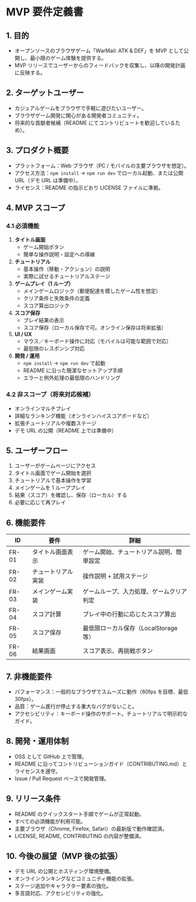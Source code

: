 # MVP 要件定義書

## 1. 目的
- オープンソースのブラウザゲーム「WarMail: ATK & DEF」を MVP として公開し、最小限のゲーム体験を提供する。
- MVP リリースでユーザーからのフィードバックを収集し、以降の開発計画に反映する。

## 2. ターゲットユーザー
- カジュアルゲームをブラウザで手軽に遊びたいユーザー。
- ブラウザゲーム開発に関心がある開発者コミュニティ。
- 将来的な貢献者候補（README にてコントリビュートを歓迎しているため）。

## 3. プロダクト概要
- プラットフォーム：Web ブラウザ（PC / モバイルの主要ブラウザを想定）。
- アクセス方法：`npm install` → `npm run dev` でローカル起動、または公開 URL（デモ URL は準備中）。
- ライセンス：README の指示どおり LICENSE ファイルに準拠。

## 4. MVP スコープ
### 4.1 必須機能
1. **タイトル画面**
   - ゲーム開始ボタン
   - 簡単な操作説明・設定への導線
2. **チュートリアル**
   - 基本操作（移動・アクション）の説明
   - 実際に試せるチュートリアルステージ
3. **ゲームプレイ（1 ループ）**
   - メインゲームロジック（郵便配達を模したゲーム性を想定）
   - クリア条件と失敗条件の定義
   - スコア算出ロジック
4. **スコア保存**
   - プレイ結果の表示
   - スコア保存（ローカル保存で可。オンライン保存は将来拡張）
5. **UI / UX**
   - マウス／キーボード操作に対応（モバイルは可能な範囲で対応）
   - 最低限のレスポンシブ対応
6. **開発 / 運用**
   - `npm install` → `npm run dev` で起動
   - README に沿った簡潔なセットアップ手順
   - エラーと例外処理の最低限のハンドリング

### 4.2 非スコープ（将来対応候補）
- オンラインマルチプレイ
- 詳細なランキング機能（オンラインハイスコアボードなど）
- 拡張チュートリアルや複数ステージ
- デモ URL の公開（README 上では準備中）

## 5. ユーザーフロー
1. ユーザーがゲームページにアクセス
2. タイトル画面でゲーム開始を選択
3. チュートリアルで基本操作を学習
4. メインゲームを 1 ループプレイ
5. 結果（スコア）を確認し、保存（ローカル）する
6. 必要に応じて再プレイ

## 6. 機能要件
| ID    | 要件               | 詳細                                     |
| ----- | ------------------ | ---------------------------------------- |
| FR-01 | タイトル画面表示   | ゲーム開始、チュートリアル説明、簡単設定 |
| FR-02 | チュートリアル実装 | 操作説明 + 試用ステージ                  |
| FR-03 | メインゲーム実装   | ゲームループ、入力処理、ゲームクリア判定 |
| FR-04 | スコア計算         | プレイ中の行動に応じたスコア算出         |
| FR-05 | スコア保存         | 最低限ローカル保存（LocalStorage 等）    |
| FR-06 | 結果画面           | スコア表示、再挑戦ボタン                 |

## 7. 非機能要件
- パフォーマンス：一般的なブラウザでスムーズに動作（60fps を目標、最低 30fps）。
- 品質：ゲーム進行が停止する重大なバグがないこと。
- アクセシビリティ：キーボード操作のサポート。チュートリアルで明示的なガイド。

## 8. 開発・運用体制
- OSS として GitHub 上で管理。
- README に沿ってコントリビューションガイド（CONTRIBUTING.md）とライセンスを遵守。
- Issue / Pull Request ベースで開発管理。

## 9. リリース条件
- README のクイックスタート手順でゲームが正常起動。
- すべての必須機能が利用可能。
- 主要ブラウザ（Chrome, Firefox, Safari）の最新版で動作確認済。
- LICENSE, README, CONTRIBUTING の内容が整備済。

## 10. 今後の展望（MVP 後の拡張）
- デモ URL の公開とホスティング環境整備。
- オンラインランキングなどコミュニティ機能の拡張。
- ステージ追加やキャラクター要素の強化。
- 多言語対応、アクセシビリティの強化。
